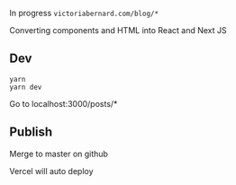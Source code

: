In progress
`victoriabernard.com/blog/*`

Converting components and HTML into React and Next JS

## Dev

```
yarn
yarn dev
```

Go to localhost:3000/posts/\*

## Publish

Merge to master on github

Vercel will auto deploy
